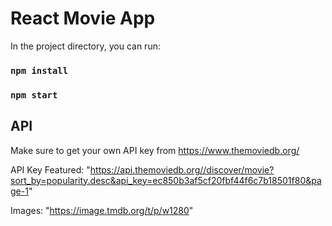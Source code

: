 # React Movie App

In the project directory, you can run:

### `npm install`

### `npm start`

## API

Make sure to get your own API key from https://www.themoviedb.org/

API Key
Featured:
"https://api.themoviedb.org//discover/movie?sort_by=popularity.desc&api_key=ec850b3af5cf20fbf44f6c7b18501f80&page-1"

Images:
"https://image.tmdb.org/t/p/w1280"
